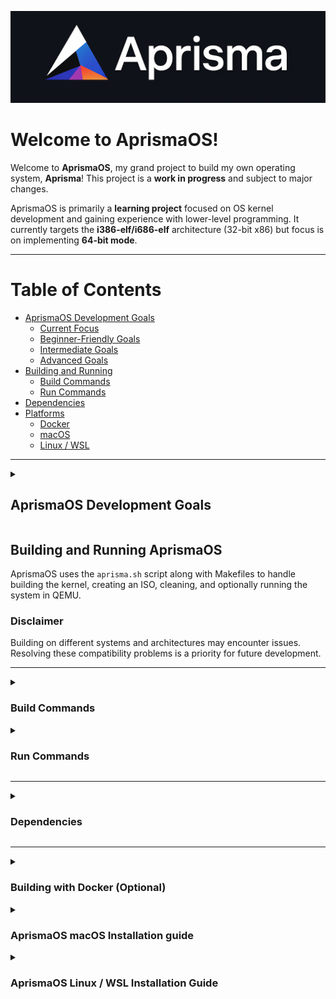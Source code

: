 ![AprismaOS Logo](docs/aprismaOS-wide.png "AprismaOS Logo")


# **Welcome to AprismaOS!**


Welcome to **AprismaOS**, my grand project to build my own operating system, **Aprisma**!
This project is a **work in progress** and subject to major changes.

AprismaOS is primarily a **learning project** focused on OS kernel development and
gaining experience with lower-level programming. It currently targets the **i386-elf/i686-elf**
architecture (32-bit x86) but focus is on implementing **64-bit mode**.

---

# **Table of Contents**
- [AprismaOS Development Goals](#aprismaos-development-goals)
  - [Current Focus](#current-focus)
  - [Beginner-Friendly Goals](#beginner-friendly-goals)
  - [Intermediate Goals](#intermediate-goals)
  - [Advanced Goals](#advanced-goals)
- [Building and Running](#building-and-running-aprismaos)
  - [Build Commands](#build-commands)
  - [Run Commands](#run-commands)
- [Dependencies](#dependencies)
- [Platforms](#building-with-docker-optional)
  - [Docker](#building-with-docker-optional)
  - [macOS](#aprismaos-macos-installation-guide)
  - [Linux / WSL](#aprismaos-linux--wsl-installation-guide)


---

<!--
=========================================================================================================================================================
=========================================================================================================================================================
=========================================================================================================================================================
-->

<!--
=========================================================================================================================================================
=========================================================================================================================================================
=========================================================================================================================================================
-->


<details>
<summary><h2><b>AprismaOS Development Goals</h2></b></summary>


AprismaOS is a work in progress, with several planned features and enhancements. Below is a categorized list of goals for the project.

---
<details>
<summary><h3><b>Current Focus</h3></b></summary>

- [X] **Basic Output & Debugging**
  - Implement `printf()` for variable printing.
  - Implement an `assert()` function for debugging.

- [ ] **Better Platform Compatibility**
  - Improve support for building on different systems and architectures.
  - Resolve cross-platform build issues to ensure smoother development.
  - Improve build procces for implmententation files in libc.

- [X] **32-bit Protected mode**
    - Implement a 32-bit Global Descriptor Table (GDT).

- [ ] **32-bit Protected mode**
    - Implement a Task State Segment (TSS).

- [ ] **Architecture Support**
  - Support i386/i686 (32-bit x86).
  - Enable transition to **64-bit mode**.

- [ ] **Hardware Support**
  - Implement a keyboard driver.
  - Implement cursor control.

- [ ] **Basic OS Services**
  - Implement **file I/O** system calls.
  - Implement a simple **networking stack** (sockets).

- [ ] **Memory Management**
  - Create a memory manager.
  - Implement heap allocation (`malloc()` / `free()` system calls).

---
</details>

<!--
=========================================================================================================================================================
=========================================================================================================================================================
=========================================================================================================================================================
-->


<details>
<summary><h3><b>Beginner-Friendly Goals</h3></b></summary>

- [ ] **Shell & User Mode**
  - Implement a basic command-line shell (CLI).
  - Support user-space execution (User Mode).

- [ ] **Process Management**
  - Introduce process control and basic scheduling (round-robin).

- [ ] **Filesystem & Storage**
  - Implement a virtual filesystem (VFS) layer.
  - Support basic file reading and writing.

---
</details>

<!--
=========================================================================================================================================================
=========================================================================================================================================================
=========================================================================================================================================================
-->


<details>
<summary><h3><b>Intermediate Goals</h3></b></summary>

- [ ] **Memory & Paging**
  - Implement paging and virtual memory.
  - Introduce memory protection mechanisms.

- [ ] **Process & Multitasking**
  - Improve process management with Process Control Blocks (PCBs).
  - Implement context switching and scheduling.

- [ ] **Filesystem Support**
  - Read and write files using **Ext2/Ext4**.
  - Introduce a filesystem driver for real storage support.

- [ ] **Interrupts & Hardware**
  - Improve interrupt handling (exceptions, IRQs).
  - Implement a basic sound driver for audio output.

- [ ] **Graphical Mode**
  - Implement a simple graphics mode (beyond text mode).

---
</details>

<!--
=========================================================================================================================================================
=========================================================================================================================================================
=========================================================================================================================================================
-->


<details>
<summary><h3><b>Advanced Goals</h3></b></summary>

- [ ] **System & Libraries**
  - Implement dynamic linking and shared libraries.
  - Introduce a Just-In-Time (JIT) compiler for a toy language.

- [ ] **Performance & Scalability**
  - Support **Symmetric Multi-Processing (SMP)** for multiple CPU cores.
  - Optimize memory and CPU scheduling for better efficiency.

- [ ] **Hardware & Device Support**
  - Implement a USB stack (keyboard, mouse, storage support).
  - Add hypervisor support for virtualization (e.g., KVM).

- [ ] **Networking**
  - Implement a user-space TCP/IP networking stack.

- [ ] **Security**
  - Implement secure boot and kernel signing.
  - Introduce user authentication and permissions.

---
</details>
</details>


<!--
=========================================================================================================================================================
=========================================================================================================================================================
=========================================================================================================================================================
-->

<!--
=========================================================================================================================================================
=========================================================================================================================================================
=========================================================================================================================================================
-->



## **Building and Running AprismaOS**

AprismaOS uses the `aprisma.sh` script along with Makefiles to handle building the kernel, creating an ISO, cleaning, and optionally running the system in QEMU.

### **Disclaimer**
Building on different systems and architectures may encounter issues. Resolving these compatibility problems is a priority for future development.

---

<!--
=========================================================================================================================================================
=========================================================================================================================================================
=========================================================================================================================================================
-->


<details>
<summary><h3><b>Build Commands</h3></b></summary>

The `--build` option replaces the old `build.sh`:

- **Build the ISO (default)**:
```sh
./aprisma.sh --build iso
```
**Note**: Not required to add `iso` to the command.

- **Build the Kernel**:
```sh
./aprisma.sh --build kernel
```

- **Clean**:
```sh
./aprisma.sh --clean
```
</details>

<!--
=========================================================================================================================================================
=========================================================================================================================================================
=========================================================================================================================================================
-->


<details>
<summary><h3><b>Run Commands</h3></b></summary>

You can optionally run the kernel or ISO after building:

Run the ISO directly in QEMU:
```sh
./aprisma.sh --run iso
```

Run the kernel directly in QEMU:
```sh
./aprisma.sh --run kernel
```
Specify a custom path for kernel or ISO:
```sh
./aprisma.sh --run iso --run-path /path/to/aprisma.iso
./aprisma.sh --run kernel --run-path /path/to/aprisma.kernel
```

> **Note:** For more help, use the `--help` or `-h` flags with the `aprisma.sh` command.
</details>


---
<!--
=========================================================================================================================================================
=========================================================================================================================================================
=========================================================================================================================================================
-->


<details>
<summary><h3><b>Dependencies</h3></b></summary>

To build AprismaOS, you need the following:

- **i686-elf toolchain** – Required for building the kernel.
- **GRUB** – Required for the `grub-mkrescue` command, along with the necessary runtime files. _(Needed for building the ISO)_
- **Xorriso** – The ISO creation engine used by `grub-mkrescue`.
- **GNU Make** – Version **4.0 or later**.
- **QEMU** – _(Optional)_ For testing the operating system.
</details>


---
<!--
=========================================================================================================================================================
=========================================================================================================================================================
=========================================================================================================================================================
-->


<details>
  <summary><h3><b>Building with Docker (Optional)</h3></b></summary>

To simplify setting up a build environment, AprismaOS provides **Docker images**.
Docker is **only for building** the project — running QEMU or a graphical OS inside Docker is **not recommended**.

- Precompiled images are available on Docker Hub: `stre4k/aprismaos-toolchain:latest`.
- You can also build the images locally using the Dockerfiles in the `docker/` directory.

More detailed instructions can be found in the [Docker README](docker/README.md).
</details>

<!--
=========================================================================================================================================================
=========================================================================================================================================================
=========================================================================================================================================================
-->


<details>
<summary><h3><b>AprismaOS macOS Installation guide</h3></b></summary>

It is recommended to install all dependencies using [**Homebrew**](https://brew.sh/).

```sh
brew install make xorriso qemu i686-elf-binutils i686-elf-gcc i686-elf-grub x86_64-elf-binutils x86_64-elf-gcc
```

> **Note for MacOS**: To build the ISO, you need to use the `--homebrew-grub` flag with the `aprisma.sh` command.
</details>

<!--
=========================================================================================================================================================
=========================================================================================================================================================
=========================================================================================================================================================
-->


<details>
<summary><h3><b>AprismaOS Linux / WSL Installation Guide</h3></b></summary>

This guide explains how to build **AprismaOS** on Linux or Windows Subsystem for Linux (WSL).

#### Installing Dependencies on Ubuntu / WSL

Update package lists and install essential packages:

```bash
sudo apt update
sudo apt install -y build-essential xorriso qemu grub-pc-bin
```

> **Note:** `i686-elf-gcc` and `i686-elf-binutils` are not always available via standard apt repositories. You can either install via a PPA or prebuilt toolchain, or build a custom cross-compiler.

---

#### Building a Custom i686-elf Cross-Compiler

##### 1. Build Binutils

```bash
mkdir -p ~/cross && cd ~/cross
wget https://ftp.gnu.org/gnu/binutils/binutils-2.41.tar.gz
tar xvf binutils-2.41.tar.gz
mkdir build-binutils && cd build-binutils
../binutils-2.41/configure --target=i686-elf --prefix=/usr/local/cross --disable-nls --disable-werror
make
sudo make install
```

##### 2. Build GCC

```bash
cd ~/cross
wget https://ftp.gnu.org/gnu/gcc/gcc-13.2.0/gcc-13.2.0.tar.gz
tar xvf gcc-13.2.0.tar.gz
mkdir build-gcc && cd build-gcc
../gcc-13.2.0/configure --target=i686-elf --prefix=/usr/local/cross --enable-languages=c --disable-nls --without-headers
make all-gcc
sudo make install-gcc
```

After this, `i686-elf-gcc` should be available globally.

---

#### Configuring the Toolchain

Ensure the cross-compiler is in your `PATH`:

```bash
export PATH=/usr/local/cross/bin:$PATH
```

Verify the installation:

```bash
i686-elf-gcc --version
i686-elf-ld --version
```

---

#### Building AprismaOS

Once the toolchain is installed, you can build AprismaOS:

```bash
sh aprisma.sh --build iso
```

#### References

- [OSDev Cross Compiler Guide](https://wiki.osdev.org/GCC_Cross-Compiler)

</details>

